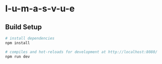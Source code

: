 # l-u-m-a-s-v-u-e

## Build Setup

``` bash
# install dependencies
npm install

# compiles and hot-reloads for development at http://localhost:8080/
npm run dev
